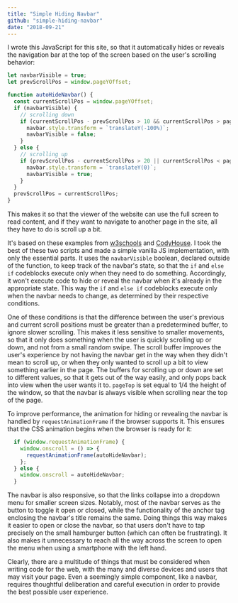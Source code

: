 ```yaml
---
title: "Simple Hiding Navbar"
github: "simple-hiding-navbar"
date: "2018-09-21"
---
```


I wrote this JavaScript for this site, so that it automatically hides or reveals the navigation bar at the top of the screen based on the user's scrolling behavior:

```javascript
let navbarVisible = true;
let prevScrollPos = window.pageYOffset;

function autoHideNavbar() {
  const currentScrollPos = window.pageYOffset;
  if (navbarVisible) {
    // scrolling down
    if (currentScrollPos - prevScrollPos > 10 && currentScrollPos > pageTop) {
      navbar.style.transform = `translateY(-100%)`;
      navbarVisible = false;
    }
  } else {
    // scrolling up  
    if (prevScrollPos - currentScrollPos > 20 || currentScrollPos < pageTop) {
      navbar.style.transform = `translateY(0)`;
      navbarVisible = true;
    }
  }
  prevScrollPos = currentScrollPos;
}
 ```

This makes it so that the viewer of the website can use the full screen to read
content, and if they want to navigate to another page in the site, all they have to do is scroll
up a bit.

It's based on these examples from [w3schools](https://www.w3schools.com/howto/howto_js_navbar_hide_scroll.asp)
and [CodyHouse](https://codyhouse.co/gem/auto-hiding-navigation). I took the best
of these two scripts and made a simple vanilla JS implementation, with only the essential parts.
It uses the `navbarVisible` boolean, declared outside of the function, to keep track of the navbar's state,
so that the `if` and `else if` codeblocks execute only when they
need to do something. Accordingly, it won't execute code to hide
or reveal the navbar when it's already in the appropriate state. This way the
`if` and `else if` codeblocks execute only when the navbar needs to change,
as determined by their respective conditions.

One of these conditions is that the difference between the user's previous and current
scroll positions must be greater than a predetermined buffer, to ignore slower scrolling.
This makes it less sensitive to smaller movements, so that it only does something
when the user is quickly scrolling up or down, and not from a small random swipe.
The scroll buffer improves the user's experience by not having the navbar get in the
way when they didn't mean to scroll up, or when they only wanted to scroll up
a bit to view something earlier in the page. The buffers for scrolling up or down
are set to different values, so that it gets out of the way easily, and only
pops back into view when the user wants it to. `pageTop` is set equal to 1/4 the
height of the window, so that the navbar is always visible when scrolling near the
top of the page.

To improve performance, the animation for hiding or revealing the navbar is handled
by `requestAnimationFrame` if the browser supports it.
This ensures that the CSS animation begins when the browser is ready for it:

```javascript
  if (window.requestAnimationFrame) {
    window.onscroll = () => {
      requestAnimationFrame(autoHideNavbar);
    };
  } else {
    window.onscroll = autoHideNavbar;
  }
```

The navbar is also responsive, so that the links collapse into a dropdown menu
for smaller screen sizes. Notably, most of the navbar serves as the button to toggle
it open or closed, while the functionality of the anchor tag enclosing the navbar's
title remains the same. Doing things this way makes it easier to open or close the
navbar, so that users don't have to tap precisely on the small hamburger button
(which can often be frustrating). It also makes it unnecessary to reach all the way across
the screen to open the menu when using a smartphone with the left hand.

Clearly, there are a multitude of things that must be considered when writing code
for the web, with the many and diverse devices and users that may visit your page.
Even a seemingly simple component, like a navbar, requires thoughtful deliberation
and careful execution in order to provide the best possible user experience.
